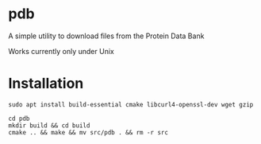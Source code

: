 # pdb

A simple utility to download files from the Protein Data Bank

Works currently only under Unix

# Installation
```
sudo apt install build-essential cmake libcurl4-openssl-dev wget gzip

cd pdb
mkdir build && cd build
cmake .. && make && mv src/pdb . && rm -r src
```
